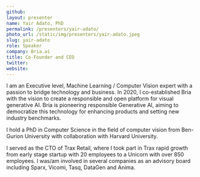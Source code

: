 ```yaml
---
github:
layout: presenter
name: Yair Adato, PhD
permalink: /presenters/yair-adato/
photo_url: /static/img/presenters/yair-adato.jpeg
slug: yair-adato
role: Speaker
company: Bria.ai
title: Co-Founder and CEO
twitter:
website:
---
```


I am an Executive level, Machine Learning / Computer Vision expert with a passion to bridge technology and business. In 2020, I co-established Bria with the vision to create a responsible and open platform for visual generative AI. Bria is pioneering responsible Generative AI, aiming to democratize this technology for enhancing products and setting new industry benchmarks.

I hold a PhD in Computer Science in the field of computer vision from Ben-Gurion University with collaboration with Harvard University.

I served as the CTO of Trax Retail, where I took part in Trax rapid growth from early stage startup with 20 employees to a Unicorn with over 850 employees. I was/am involved in several companies as an advisory board including Sparx, Vicomi, Tasq, DataGen and Anima.

